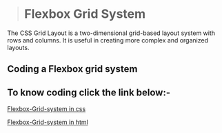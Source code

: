> # Flexbox Grid System
The CSS Grid Layout is a two-dimensional grid-based layout system with rows and columns. It is useful in creating more complex and organized layouts.

## Coding a Flexbox grid system

## To know coding click the link below:-
[Flexbox-Grid-system in css ](../CSS/Flexbox%20Grid%20System/)

[Flexbox-Grid-system in html](../HTML/Flex%20Grid%20setup/)
